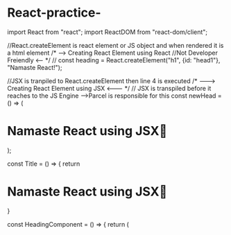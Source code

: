 # React-practice-

import React from "react";
import ReactDOM from "react-dom/client";

//React.createElement is react element or JS object and when rendered it is a html element
/* -->  Creating React Element using React   //Not Developer Freiendly              <-- */
// const heading = React.createElement("h1", {id: "head1"}, "Namaste React!");

//JSX is tranpiled to React.createElement then line 4 is executed
/* --->  Creating React Element using JSX                  <--- */
// JSX is transpiled before it reaches to the JS Engine -->Parcel is responsible for this
const newHead = () => (
    <h1 id="head2">Namaste React using JSX🚀</h1>
);

const Title = () => {
    return  <h1>Namaste React using JSX🚀</h1>
}

const HeadingComponent = () => {
    return (
        <div>
            <Title />
            <h2>This is a heading component😃</h2>
        </div>
    )
}

const root = ReactDOM.createRoot(document.getElementById("root"));

root.render(<HeadingComponent />);


# Setting up testing in our app
    -Install React Testing Library
    -Install Jest Library
    -Install Babel Dependencies
    -Configure Babel
    -Configure Parcel Config to disable Babel transpilation in Parcel
    -Jest Configuration --> npx jest --init
    -Install JSDOM library
    -Install @babel/preset-react --> to make jsx work in tests
    -Install @testing-library/jest-dom
